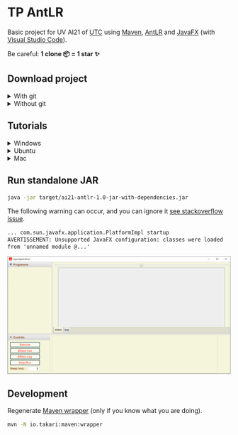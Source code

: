 # TP AntLR

Basic project for UV AI21 of [UTC](https://www.utc.fr/) using [Maven](https://maven.apache.org/), [AntLR](https://www.antlr.org/) and [JavaFX](https://openjfx.io/) (with [Visual Studio Code](https://code.visualstudio.com/)).

Be careful: **1 clone 📦 = 1 star ✨**

## Download project

<details>
  <summary>With git</summary>

```sh
git clone https://github.com/Dashstrom/tp-antlr.git
cd tp-antlr
```

</details>

<details>
  <summary>Without git</summary>

[Download the ZIP](https://github.com/Dashstrom/tp-antlr/archive/refs/heads/main.zip)

</details>

## Tutorials

<details>
  <summary>Windows</summary>

### Windows: Install chocolatey and Java

Open an admin shell with `windows + R -> "powershell" -> ctrl + shift + enter` then enter:

```powershell
Set-ExecutionPolicy Bypass -Scope Process -Force; [System.Net.ServicePointManager]::SecurityProtocol = [System.Net.ServicePointManager]::SecurityProtocol -bor 3072; iex ((New-Object System.Net.WebClient).DownloadString('https://community.chocolatey.org/install.ps1'))
choco install openjdk
```

### Windows: Retrieve sources for java-docs

```sh
./mvnw.cmd dependency:sources
```

### Windows: Compile and run

```powershell
./mvnw.cmd clean compile exec:java
```

### Windows: Build standalone JAR

```powershell
./mvnw.cmd clean package
```

</details>

<details>
  <summary>Ubuntu</summary>

## Ubuntu: Make Maven Wrapper executable

```sh
chmod +x mvnw
```

### Ubuntu: Update and Install Java

```sh
sudo apt -y update && sudo apt -y install default-jdk
```

### Ubuntu: Retrieve sources for java-docs

```sh
./mvnw dependency:sources
```

### Ubuntu: Compile and run

```sh
./mvnw clean compile exec:java
```

### Ubuntu: Build standalone JAR

```sh
./mvnw clean package
```

</details>

<details>
  <summary>Mac</summary>

### Mac: Make Maven Wrapper executable

```sh
chmod +x mvnw
```

### Mac: Install Homebrew and Java

```bash
/bin/bash -c "$(curl -fsSL https://raw.githubusercontent.com/Homebrew/install/HEAD/install.sh)"
echo "export PATH=/opt/homebrew/bin:$PATH" >> ~/.bash_profile && source ~/.bash_profile
brew install java
```

### Mac: Retrieve sources for java-docs

```sh
./mvnw dependency:sources
```

### Mac: Compile and run

```sh
./mvnw clean compile exec:java
```

### Mac: Build standalone JAR

```sh
./mvnw clean package
```

</details>

## Run standalone JAR

```sh
java -jar target/ai21-antlr-1.0-jar-with-dependencies.jar
```

The following warning can occur, and you can ignore it [see stackoverflow issue](https://stackoverflow.com/questions/67854139/javafx-warning-unsupported-javafx-configuration-classes-were-loaded-from-unna).

```text
... com.sun.javafx.application.PlatformImpl startup
AVERTISSEMENT: Unsupported JavaFX configuration: classes were loaded from 'unnamed module @...'
```

![GUI](sujets/gui.png)

## Development

Regenerate [Maven wrapper](https://maven.apache.org/wrapper/maven-wrapper-plugin/) (only if you know what you are doing).

```sh
mvn -N io.takari:maven:wrapper
```
